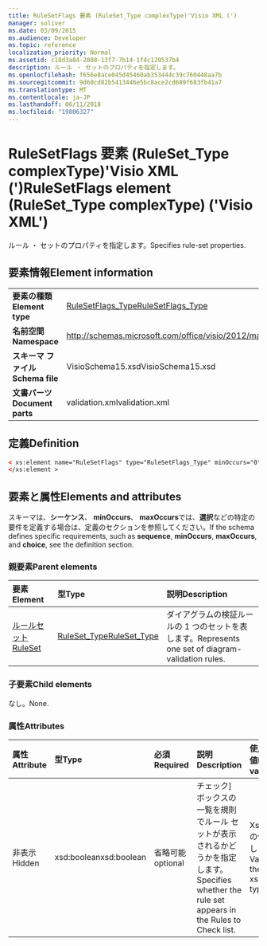 ```yaml
---
title: RuleSetFlags 要素 (RuleSet_Type complexType)'Visio XML (')
manager: soliver
ms.date: 03/09/2015
ms.audience: Developer
ms.topic: reference
localization_priority: Normal
ms.assetid: c18d3a84-2088-13f7-7b14-1f4c129537b4
description: ルール ・ セットのプロパティを指定します。
ms.openlocfilehash: f656e8ace045d45460ab353444c39c760448aa7b
ms.sourcegitcommit: 9d60cd82b5413446e5bc8ace2cd689f683fb41a7
ms.translationtype: MT
ms.contentlocale: ja-JP
ms.lasthandoff: 06/11/2018
ms.locfileid: "19806327"
---
```

# <a name="rulesetflags-element-rulesettype-complextype-visio-xml"></a><span data-ttu-id="34b93-103">RuleSetFlags 要素 (RuleSet_Type complexType)'Visio XML (')</span><span class="sxs-lookup"><span data-stu-id="34b93-103">RuleSetFlags element (RuleSet_Type complexType) ('Visio XML')</span></span>

<span data-ttu-id="34b93-104">ルール ・ セットのプロパティを指定します。</span><span class="sxs-lookup"><span data-stu-id="34b93-104">Specifies rule-set properties.</span></span>
  
## <a name="element-information"></a><span data-ttu-id="34b93-105">要素情報</span><span class="sxs-lookup"><span data-stu-id="34b93-105">Element information</span></span>

|||
|:-----|:-----|
|<span data-ttu-id="34b93-106">**要素の種類**</span><span class="sxs-lookup"><span data-stu-id="34b93-106">**Element type**</span></span> <br/> |[<span data-ttu-id="34b93-107">RuleSetFlags_Type</span><span class="sxs-lookup"><span data-stu-id="34b93-107">RuleSetFlags_Type</span></span>](rulesetflags_type-complextypevisio-xml.md) <br/> |
|<span data-ttu-id="34b93-108">**名前空間**</span><span class="sxs-lookup"><span data-stu-id="34b93-108">**Namespace**</span></span> <br/> |http://schemas.microsoft.com/office/visio/2012/main  <br/> |
|<span data-ttu-id="34b93-109">**スキーマ ファイル**</span><span class="sxs-lookup"><span data-stu-id="34b93-109">**Schema file**</span></span> <br/> |<span data-ttu-id="34b93-110">VisioSchema15.xsd</span><span class="sxs-lookup"><span data-stu-id="34b93-110">VisioSchema15.xsd</span></span>  <br/> |
|<span data-ttu-id="34b93-111">**文書パーツ**</span><span class="sxs-lookup"><span data-stu-id="34b93-111">**Document parts**</span></span> <br/> |<span data-ttu-id="34b93-112">validation.xml</span><span class="sxs-lookup"><span data-stu-id="34b93-112">validation.xml</span></span>  <br/> |
   
## <a name="definition"></a><span data-ttu-id="34b93-113">定義</span><span class="sxs-lookup"><span data-stu-id="34b93-113">Definition</span></span>

```XML
< xs:element name="RuleSetFlags" type="RuleSetFlags_Type" minOccurs="0" maxOccurs="1" >
</xs:element >
```

## <a name="elements-and-attributes"></a><span data-ttu-id="34b93-114">要素と属性</span><span class="sxs-lookup"><span data-stu-id="34b93-114">Elements and attributes</span></span>

<span data-ttu-id="34b93-115">スキーマは、**シーケンス**、 **minOccurs**、 **maxOccurs**では、**選択**などの特定の要件を定義する場合は、定義のセクションを参照してください。</span><span class="sxs-lookup"><span data-stu-id="34b93-115">If the schema defines specific requirements, such as **sequence**, **minOccurs**, **maxOccurs**, and **choice**, see the definition section.</span></span> 
  
### <a name="parent-elements"></a><span data-ttu-id="34b93-116">親要素</span><span class="sxs-lookup"><span data-stu-id="34b93-116">Parent elements</span></span>

|<span data-ttu-id="34b93-117">**要素**</span><span class="sxs-lookup"><span data-stu-id="34b93-117">**Element**</span></span>|<span data-ttu-id="34b93-118">**型**</span><span class="sxs-lookup"><span data-stu-id="34b93-118">**Type**</span></span>|<span data-ttu-id="34b93-119">**説明**</span><span class="sxs-lookup"><span data-stu-id="34b93-119">**Description**</span></span>|
|:-----|:-----|:-----|
|[<span data-ttu-id="34b93-120">ルールセット</span><span class="sxs-lookup"><span data-stu-id="34b93-120">RuleSet</span></span>](ruleset-element-rulesets_type-complextypevisio-xml.md) <br/> |[<span data-ttu-id="34b93-121">RuleSet_Type</span><span class="sxs-lookup"><span data-stu-id="34b93-121">RuleSet_Type</span></span>](ruleset_type-complextypevisio-xml.md) <br/> |<span data-ttu-id="34b93-122">ダイアグラムの検証ルールの 1 つのセットを表します。</span><span class="sxs-lookup"><span data-stu-id="34b93-122">Represents one set of diagram-validation rules.</span></span>  <br/> |
   
### <a name="child-elements"></a><span data-ttu-id="34b93-123">子要素</span><span class="sxs-lookup"><span data-stu-id="34b93-123">Child elements</span></span>

<span data-ttu-id="34b93-124">なし。</span><span class="sxs-lookup"><span data-stu-id="34b93-124">None.</span></span>
  
### <a name="attributes"></a><span data-ttu-id="34b93-125">属性</span><span class="sxs-lookup"><span data-stu-id="34b93-125">Attributes</span></span>

|<span data-ttu-id="34b93-126">**属性**</span><span class="sxs-lookup"><span data-stu-id="34b93-126">**Attribute**</span></span>|<span data-ttu-id="34b93-127">**型**</span><span class="sxs-lookup"><span data-stu-id="34b93-127">**Type**</span></span>|<span data-ttu-id="34b93-128">**必須**</span><span class="sxs-lookup"><span data-stu-id="34b93-128">**Required**</span></span>|<span data-ttu-id="34b93-129">**説明**</span><span class="sxs-lookup"><span data-stu-id="34b93-129">**Description**</span></span>|<span data-ttu-id="34b93-130">**使用可能な値**</span><span class="sxs-lookup"><span data-stu-id="34b93-130">**Possible values**</span></span>|
|:-----|:-----|:-----|:-----|:-----|
|<span data-ttu-id="34b93-131">非表示</span><span class="sxs-lookup"><span data-stu-id="34b93-131">Hidden</span></span>  <br/> |<span data-ttu-id="34b93-132">xsd:boolean</span><span class="sxs-lookup"><span data-stu-id="34b93-132">xsd:boolean</span></span>  <br/> |<span data-ttu-id="34b93-133">省略可能</span><span class="sxs-lookup"><span data-stu-id="34b93-133">optional</span></span>  <br/> |<span data-ttu-id="34b93-134">チェック] ボックスの一覧を規則でルール セットが表示されるかどうかを指定します。</span><span class="sxs-lookup"><span data-stu-id="34b93-134">Specifies whether the rule set appears in the Rules to Check list.</span></span>  <br/> |<span data-ttu-id="34b93-135">Xsd:boolean の値を入力します。</span><span class="sxs-lookup"><span data-stu-id="34b93-135">Values of the xsd:boolean type.</span></span>  <br/> |
   

